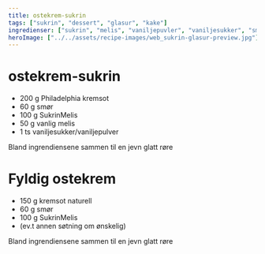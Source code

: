```yaml
---
title: ostekrem-sukrin
tags: ["sukrin", "dessert", "glasur", "kake"]
ingredienser: ["sukrin", "melis", "vaniljepuvler", "vaniljesukker", "smør"]
heroImage: ["../../assets/recipe-images/web_sukrin-glasur-preview.jpg"]
---
```


# ostekrem-sukrin

- 200 g Philadelphia kremsot
- 60 g smør
- 100 g SukrinMelis
- 50 g vanlig melis
- 1 ts vaniljesukker/vaniljepulver

Bland ingrendiensene sammen til en jevn glatt røre

# Fyldig ostekrem

- 150 g kremsot naturell
- 60 g smør
- 100 g SukrinMelis
- (ev.t annen søtning om ønskelig)

Bland ingrendiensene sammen til en jevn glatt røre
